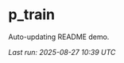 # p_train

Auto-updating README demo.

<!--START_SECTION:status-->
_Last run: 2025-08-27 10:39 UTC_
<!--END_SECTION:status-->






















































































































































